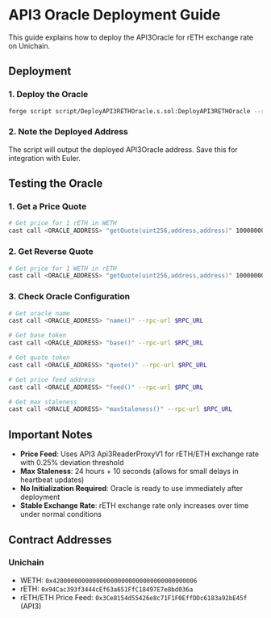 # API3 Oracle Deployment Guide

This guide explains how to deploy the API3Oracle for rETH exchange rate on Unichain.

## Deployment

### 1. Deploy the Oracle

```bash
forge script script/DeployAPI3RETHOracle.s.sol:DeployAPI3RETHOracle --rpc-url $RPC_URL --account $ACCOUNT_NAME --broadcast -vvv
```

### 2. Note the Deployed Address

The script will output the deployed API3Oracle address. Save this for integration with Euler.

## Testing the Oracle

### 1. Get a Price Quote
```bash
# Get price for 1 rETH in WETH
cast call <ORACLE_ADDRESS> "getQuote(uint256,address,address)" 1000000000000000000 0x94Cac393f3444cEf63a651FfC18497E7e8bd036a 0x4200000000000000000000000000000000000006 --rpc-url $RPC_URL
```

### 2. Get Reverse Quote
```bash
# Get price for 1 WETH in rETH
cast call <ORACLE_ADDRESS> "getQuote(uint256,address,address)" 1000000000000000000 0x4200000000000000000000000000000000000006 0x94Cac393f3444cEf63a651FfC18497E7e8bd036a --rpc-url $RPC_URL
```

### 3. Check Oracle Configuration
```bash
# Get oracle name
cast call <ORACLE_ADDRESS> "name()" --rpc-url $RPC_URL

# Get base token
cast call <ORACLE_ADDRESS> "base()" --rpc-url $RPC_URL

# Get quote token  
cast call <ORACLE_ADDRESS> "quote()" --rpc-url $RPC_URL

# Get price feed address
cast call <ORACLE_ADDRESS> "feed()" --rpc-url $RPC_URL

# Get max staleness
cast call <ORACLE_ADDRESS> "maxStaleness()" --rpc-url $RPC_URL
```

## Important Notes

- **Price Feed**: Uses API3 Api3ReaderProxyV1 for rETH/ETH exchange rate with 0.25% deviation threshold
- **Max Staleness**: 24 hours + 10 seconds (allows for small delays in heartbeat updates)
- **No Initialization Required**: Oracle is ready to use immediately after deployment
- **Stable Exchange Rate**: rETH exchange rate only increases over time under normal conditions

## Contract Addresses

### Unichain
- WETH: `0x4200000000000000000000000000000000000006`
- rETH: `0x94Cac393f3444cEf63a651FfC18497E7e8bd036a`
- rETH/ETH Price Feed: `0x3Ce8154d55426e8c71F1F0EffDDc6183a92bE45f` (API3)